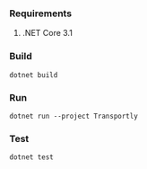 ### Requirements
1. .NET Core 3.1

### Build
`dotnet build`

### Run
`dotnet run --project Transportly`

### Test
`dotnet test`
